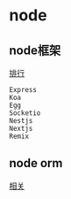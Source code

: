 # node

## node框架

[排行](http://nodejs.cn/learn)

```text
Express
Koa
Egg
Socketio
Nestjs
Nextjs
Remix
```

## node orm

[相关](https://www.jianshu.com/p/0738e29d8af3)